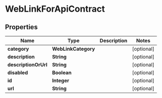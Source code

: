 

# WebLinkForApiContract

## Properties

Name | Type | Description | Notes
------------ | ------------- | ------------- | -------------
**category** | **WebLinkCategory** |  |  [optional]
**description** | **String** |  |  [optional]
**descriptionOrUrl** | **String** |  |  [optional]
**disabled** | **Boolean** |  |  [optional]
**id** | **Integer** |  |  [optional]
**url** | **String** |  |  [optional]



